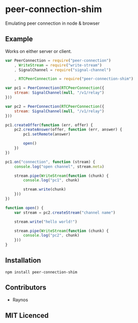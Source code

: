 # peer-connection-shim

Emulating peer connection in node & browser

## Example

Works on either server or client.

```js
var PeerConnection = require("peer-connection")
    , WriteStream = require("write-stream")
    , SignalChannel = require("signal-channel")

    , RTCPeerConnection = require("peer-connection-shim")

var pc1 = PeerConnection(RTCPeerConnection({
    stream: SignalChannel(null, "/v1/relay")
}))

var pc2 = PeerConnection(RTCPeerConnection({
    stream: SignalChannel(null, "/v1/relay")
}))

pc1.createOffer(function (err, offer) {
    pc2.createAnswer(offer, function (err, answer) {
        pc1.setRemote(answer)

        open()
    })
})

pc1.on("connection", function (stream) {
    console.log("open channel", stream.meta)

    stream.pipe(WriteStream(function (chunk) {
        console.log("pc1", chunk)

        stream.write(chunk)
    }))
})

function open() {
    var stream = pc2.createStream("channel name")

    stream.write("hello world!")

    stream.pipe(WriteStream(function (chunk) {
        console.log("pc2", chunk)
    }))
}

```

## Installation

`npm install peer-connection-shim`

## Contributors

 - Raynos

## MIT Licenced
